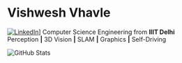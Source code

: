# Vishwesh Vhavle

[![LinkedIn](https://img.shields.io/badge/-vishweshvhavle-blue?style=flat&logo=Linkedin&logoColor=white&link=https://www.linkedin.com/in/vishweshvhavle/)](https://www.linkedin.com/in/vishweshvhavle/)]
Computer Science Engineering from **IIIT Delhi**  
Perception **|** 3D Vision **|** SLAM **|** Graphics **|** Self-Driving  

![GitHub Stats](https://github-readme-stats.vercel.app/api?username=vishweshvhavle&show_icons=true&icon_color=333&title_color=333&text_color=777&count_private=true&include_all_commits=true)

<!--
**vishweshvhavle/vishweshvhavle** is a ✨ _special_ ✨ repository because its `README.md` (this file) appears on your GitHub profile.

Here are some ideas to get you started:

- 🔭 I’m currently working on ...
- 🌱 I’m currently learning ...
- 👯 I’m looking to collaborate on ...
- 🤔 I’m looking for help with ...
- 💬 Ask me about ...
- 📫 How to reach me: ...
- 😄 Pronouns: ...
- ⚡ Fun fact: ...
-->
